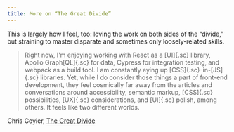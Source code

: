 ```yaml
---
title: More on “The Great Divide”
---
```


This is largely how I feel, too: loving the work on both sides of the “divide,” but straining to master disparate and sometimes only loosely-related skills.

> Right now, I'm enjoying working with React as a [UI]{.sc} library, Apollo Graph[QL]{.sc} for data, Cypress for integration testing, and webpack as a build tool. I am constantly eying up [CSS]{.sc}-in-[JS]{.sc} libraries. Yet, while I do consider those things a part of front-end development, they feel cosmically far away from the articles and conversations around accessibility, semantic markup, [CSS]{.sc} possibilities, [UX]{.sc} considerations, and [UI]{.sc} polish, among others. It feels like two different worlds.

Chris Coyier, [The Great Divide](https://css-tricks.com/the-great-divide/)
